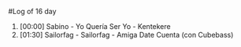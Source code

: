 #Log of 16 day

1. [00:00] Sabino - Yo Quería Ser Yo - Kentekere
1. [01:30] Sailorfag - Sailorfag - Amiga Date Cuenta (con Cubebass)
